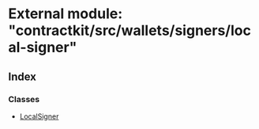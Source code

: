 # External module: "contractkit/src/wallets/signers/local-signer"

## Index

### Classes

* [LocalSigner](../classes/_contractkit_src_wallets_signers_local_signer_.localsigner.md)
